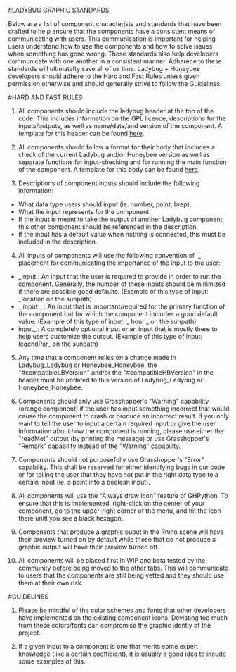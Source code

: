 #LADYBUG GRAPHIC STANDARDS

Below are a list of component characterists and standards that have been drafted to help ensure that the components have a consistent means of communicating with users.
This communication is important for helping users understand how to use the components and how to solve issues when something has gone wrong.
These standards also help developers communicate with one another in a consistent manner.  Adherece to these standards will ultimatelty save all of us time.
Ladybug + Honeybee developers should adhere to the Hard and Fast Rules unless given permission otherwise and should generally strive to follow the Guidelines.


#HARD AND FAST RULES

1) All components should include the ladybug header at the top of the code.  This includes information on the GPL licence, descriptions for the inputs/outputs, as well as name/date/and version of the component.  A template for this header can be found [here](https://github.com/mostaphaRoudsari/ladybug/blob/master/resources/Ladybug_Header_Template.py).

2) All components should follow a format for their body that includes a check of the current Ladybug and/or Honeybee version as well as separate functions for input-checking and for running the main function of the component.  A template for this body can be found [here](https://github.com/mostaphaRoudsari/ladybug/blob/master/resources/Ladybug_Body_Template.py).

3) Descriptions of component inputs should include the following information:

* What data type users should input (ie. number, point, brep).
* What the input represents for the component.
* If the input is meant to take the output of another Ladybug component, this other component should be referenced in the description.
* If the input has a default value when nothing is connected, this must be included in the description.

4) All inputs of components will use the following convention of '_' placement for communicating the importance of the input to the user:

* _input : An input that the user is required to provide in order to run the component.  Generally, the number of these inputs should be minimized if there are possible good defaults. (Example of this type of input: _location on the sunpath)
* _ input _ : An input that is important/required for the primary function of the component but for which the component includes a good default value. (Example of this type of input: _ hour _ on the sunpath)
* input_ : A completely optional input or an input that is mostly there to help users customize the output. (Example of this type of input: legendPar_ on the sunpath)

5) Any time that a component relies on a change made in Ladybug_Ladybug or Honeybee_Honeybee, the "#compatibleLBVersion" and/or the "#compatibleHBVersion" in the header must be updated to this version of Ladybug_Ladybug or Honeybee_Honeybee.

6) Components should only use Grasshopper's "Warning" capability (orange component) if the user has input something incorrect that would cause the component to crash or produce an incorrect result.  If you only want to tell the user to input a certain required input or give the user information about how the component is running, please use either the "readMe!" output (by printing the message) or use Grasshopper's "Remark" capability instead of the "Warning" capability.

7) Components should not purposefully use Grasshopper's "Error" capability.  This shall be reserved for either identifying bugs in our code or for telling the user that they have not put in the right data type to a certain input (ie. a point into a boolean input).

8) All components will use the "Always draw icon" feature of GHPython.  To ensure that this is implemented, right-click on the center of your component, go to the upper-right corner of the menu, and hit the icon there unitl you see a black hexagon.

9) Components that produce a graphic ouput in the Rhino scene will have their preview turned on by default while those that do not produce a graphic output will have their preview turned off.

10) All components will be placed first in WIP and beta tested by the community before being moved to the other tabs.  This will communicate to users that the components are still being vetted and they should use them at their own risk.




#GUIDELINES

1) Please be mindful of the color schemes and fonts that other developers have implemented on the existing component icons.  Deviating too much from these colors/fonts can compromise the graphic identiy of the project.

2) If a given input to a component is one that merits some expert knowledge (like a certain coefficient), it is usually a good idea to incude some examples of this.
